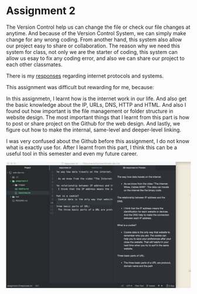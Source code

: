 # Assignment 2


The Version Control help us can change the file or check our file changes at anytime. And because of the Version Control System, we can simply make change for any wrong coding. From another hand, this system also allow our project easy to share or collaboration. The reason why we need this system for class, not only we are the starter of coding, this system can allow us esay to fix any coding error, and also we can share our project to each other classmates.

There is my [responses](./responses.txt) regarding internet protocols and systems.

This assignment was difficult but rewarding for me, because:

In this assignmetn, I learnt how is the internet work in our life. And also get the basic knowledge about the IP, URLs, DNS, HTTP and HTML. And also I found out how important is the file management or folder structure in website design. The most important things that I learnt from this part is how to post or share project on the Github for the web design. And lastly, we figure out how to make the internal, same-level and deeper-level linking.

I was very confused about the Github before this assignment, I do not know what is exactly use for. After I learnt from this part, I think this can be a useful tool in this semester and even my future career.

![Image of My Atom Editor](./images/screenshot.png)

